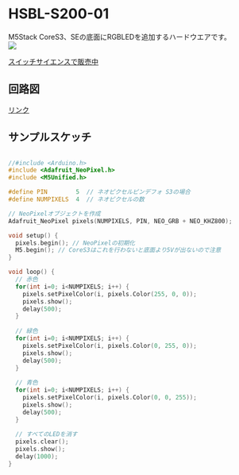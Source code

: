 # HSBL-S200-01

M5Stack CoreS3、SEの底面にRGBLEDを追加するハードウエアです。  
![](https://github.com/HSBL-ko-gyo/HSBL-S200-01/blob/main/Image/04.gif?raw=true)

[スイッチサイエンスで販売中](https://www.switch-science.com/products/9815)

## 回路図
[リンク](https://github.com/HSBL-ko-gyo/HSBL-S200-01/tree/main/ElectricCircuit)

## サンプルスケッチ

```cpp

//#include <Arduino.h>
#include <Adafruit_NeoPixel.h>
#include <M5Unified.h>

#define PIN        5  // ネオピクセルピンデフォ S3の場合
#define NUMPIXELS  4  // ネオピクセルの数

// NeoPixelオブジェクトを作成
Adafruit_NeoPixel pixels(NUMPIXELS, PIN, NEO_GRB + NEO_KHZ800);

void setup() {
  pixels.begin(); // NeoPixelの初期化
  M5.begin(); // CoreS3はこれを行わないと底面より5Vが出ないので注意
}

void loop() {
  // 赤色
  for(int i=0; i<NUMPIXELS; i++) {
    pixels.setPixelColor(i, pixels.Color(255, 0, 0));
    pixels.show();
    delay(500);
  }
  
  // 緑色
  for(int i=0; i<NUMPIXELS; i++) {
    pixels.setPixelColor(i, pixels.Color(0, 255, 0));
    pixels.show();
    delay(500);
  }
  
  // 青色
  for(int i=0; i<NUMPIXELS; i++) {
    pixels.setPixelColor(i, pixels.Color(0, 0, 255));
    pixels.show();
    delay(500);
  }
  
  // すべてのLEDを消す
  pixels.clear();
  pixels.show();
  delay(1000);
}

```
